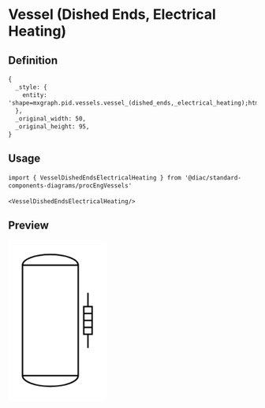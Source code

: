 # Vessel (Dished Ends, Electrical Heating)

## Definition

```
{
  _style: { 
    entity: 'shape=mxgraph.pid.vessels.vessel_(dished_ends,_electrical_heating);html=1;pointerEvents=1;align=center;verticalLabelPosition=bottom;verticalAlign=top;dashed=0;',
  },
  _original_width: 50,
  _original_height: 95,
}
```

## Usage

```
import { VesselDishedEndsElectricalHeating } from '@diac/standard-components-diagrams/procEngVessels'

<VesselDishedEndsElectricalHeating/>
```

## Preview

<img src="./vessel-dished-ends-electrical-heating.png" width="200"/>
